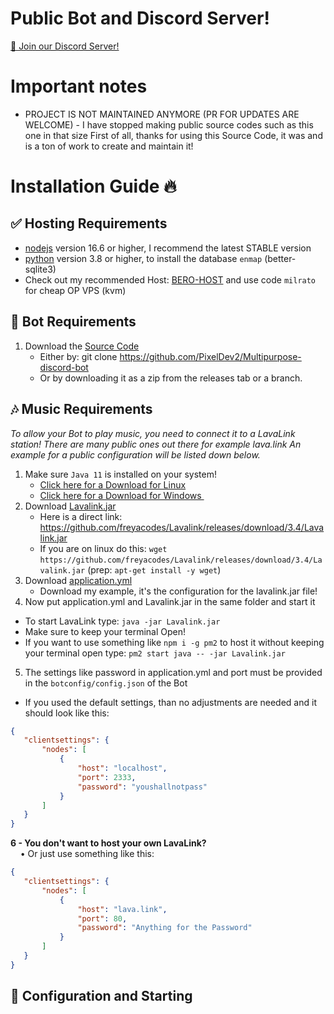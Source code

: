 # Public Bot and Discord Server!
[📢 Join our Discord Server!](https://discord.gg/whpAuajamK)

# Important notes
- PROJECT IS NOT MAINTAINED ANYMORE (PR FOR UPDATES ARE WELCOME) - I have stopped making public source codes such as this one in that size First of all, thanks for using this Source Code, it was and is a ton of work to create and maintain it!

# Installation Guide 🔥
## ✅ Hosting Requirements
- [nodejs](https://nodejs.org/en) version 16.6 or higher, I recommend the latest STABLE version
- [python](https://www.python.org/) version 3.8 or higher, to install the database `enmap` (better-sqlite3)
- Check out my recommended Host: [BERO-HOST](https://bero.host/) and use code `milrato` for cheap OP VPS (kvm)

## 🤖 Bot Requirements
1. Download the [Source Code](https://github.com/PixelDev2/Multipurpose-discord-bot)
   - Either by: git clone https://github.com/PixelDev2/Multipurpose-discord-bot
   - Or by downloading it as a zip from the releases tab or a branch.

 ## 🎶 Music Requirements
 *To allow your Bot to play music, you need to connect it to a LavaLink station! There are many public ones out there for example lava.link An example for a public configuration will be listed down below.*

1. Make sure `Java 11` is installed on your system!
   -    [Click here for a Download for Linux](https://github.com/Tomato6966/Debian-Cheat-Sheet-Setup/wiki/3.5.2-java-11)
   -    [Click here for a Download for Windows ​](https://downloads.milrato.eu/windows/java/jdk-11.0.11.exe)
2. Download [Lavalink.jar](https://github.com/freyacodes/Lavalink/releases/download/3.4/Lavalink.jar)
   - Here is a direct link:
     https://github.com/freyacodes/Lavalink/releases/download/3.4/Lavalink.jar
   - If you are on linux do this: `wget` `https://github.com/freyacodes/Lavalink/releases/download/3.4/Lavalink.jar` (prep: `apt-get install -y wget`)
3. Download [application.yml](https://cdn.discordapp.com/attachments/734517910025928765/934084553751015475/application.yml)
   - Download my example, it's the configuration for the lavalink.jar file!
4. Now put application.yml and Lavalink.jar in the same folder and start it
  - To start LavaLink type: `java -jar Lavalink.jar`
  - Make sure to keep your terminal Open!
  - If you want to use something like `npm i -g pm2` to host it without keeping your terminal open type: `pm2 start java -- -jar Lavalink.jar`
5. The settings like password in application.yml and port must be provided in the `botconfig/config.json` of the Bot
  - If you used the default settings, than no adjustments are needed and it should look like this:
```json
{
   "clientsettings": {
       "nodes": [
           {
               "host": "localhost",
               "port": 2333,
               "password": "youshallnotpass"
           }
       ]
   }
}
```

**6 - You don't want to host your own LavaLink?**  
&nbsp;&nbsp;&nbsp;&nbsp;• Or just use something like this:

```json
{
   "clientsettings": {
       "nodes": [
           {
               "host": "lava.link",
               "port": 80,
               "password": "Anything for the Password"
           }
       ]
   }
}
```
## 🤖 Configuration and Starting
